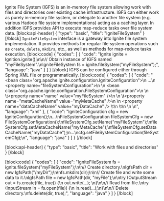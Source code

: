 Ignite File System (IGFS) is an in-memory file system allowing work with files and directories over existing cache infrastructure. 
IGFS can either work as purely in-memory file system, or delegate to another file system (e.g. various Hadoop file system implementations) acting as a caching layer.
In addition IGFS provides API to execute map-reduce tasks over file system data.
[block:api-header]
{
  "type": "basic",
  "title": "IgniteFileSystem"
}
[/block]
`IgniteFileSystem` interface is a gateway into Ignite file system implementation. It provides methods for regular file system operations such as `create`, `delete`, `mkdirs`, etc., as well as methods for map-reduce tasks execution.
[block:code]
{
  "codes": [
    {
      "code": "Ignite ignite = Ignition.ignite();\n\n// Obtain instance of IGFS named \"myFileSystem\".\nIgniteFileSystem fs = ignite.fileSystem(\"myFileSystem\");",
      "language": "java"
    }
  ]
}
[/block]
IGFS can be configured either through Spring XML file or programmatically.
[block:code]
{
  "codes": [
    {
      "code": "<bean class=\"org.apache.ignite.configuration.IgniteConfiguration\">\n  ...\n  <property name=\"fileSystemConfiguration\">\n    <list>\n      <bean class=\"org.apache.ignite.configuration.FileSystemConfiguration\">\n        <!-- Distinguished file system name. -->\n      \t<property name=\"name\" value=\"myFileSystem\" />\n        <!-- Name of the cache where file system structure will be stored. Should be configured separately. -->\n      \t<property name=\"metaCacheName\" value=\"myMetaCache\" />\n        <!-- Name of the cache where file data will be stored. Should be configured separately. -->\n        <property name=\"dataCacheName\" value=\"myDataCache\" />      \t\n    \t</bean>\n    </list>    \n  </property>\n</bean>",
      "language": "xml"
    },
    {
      "code": "IgniteConfiguration cfg = new IgniteConfiguration();\n...\nFileSystemConfiguration fileSystemCfg = new FileSystemConfiguration();\nfileSystemCfg.setName(\"myFileSystem\");\nfileSystemCfg.setMetaCacheName(\"myMetaCache\");\nfileSystemCfg.setDataCacheName(\"myDataCache\");\n...\ncfg.setFileSystemConfiguration(fileSystemCfg);\n",
      "language": "java"
    }
  ]
}
[/block]

[block:api-header]
{
  "type": "basic",
  "title": "Work with files and directories"
}
[/block]

[block:code]
{
  "codes": [
    {
      "code": "IgniteFileSystem fs = ignite.fileSystem(\"myFileSystem\");\n\n// Create directory.\nIgfsPath dir = new IgfsPath(\"/myDir\");\n\nfs.mkdirs(dir);\n\n// Create file and write some data to it.\nIgfsPath file = new IgfsPath(dir, \"myFile\");\n\ntry (OutputStream out = fs.create(file, true)) {\n    out.write(...);  \n}\n\n// Read from file.\ntry (InputStream in = fs.open(file)) {\n    in.read(...);\n}\n\n// Delete directory.\nfs.delete(dir, true);",
      "language": "java"
    }
  ]
}
[/block]